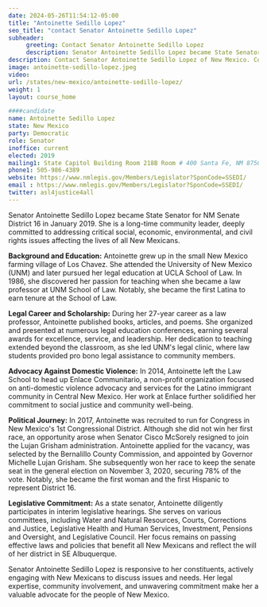 ```yaml
---
date: 2024-05-26T11:54:12-05:00
title: "Antoinette Sedillo Lopez"
seo_title: "contact Senator Antoinette Sedillo Lopez"
subheader:
     greeting: Contact Senator Antoinette Sedillo Lopez
     description: Senator Antoinette Sedillo Lopez became State Senator for NM Senate District 16 in January 2019.
description: Contact Senator Antoinette Sedillo Lopez of New Mexico. Contact information for Antoinette Sedillo Lopez includes email address, phone number, and mailing address.
image: antoinette-sedillo-lopez.jpeg
video:
url: /states/new-mexico/antoinette-sedillo-lopez/
weight: 1
layout: course_home

####candidate
name: Antoinette Sedillo Lopez
state: New Mexico
party: Democratic
role: Senator
inoffice: current
elected: 2019
mailing1: State Capitol Building Room 218B Room # 400 Santa Fe, NM 87501
phone1: 505-986-4389
website: https://www.nmlegis.gov/Members/Legislator?SponCode=SSEDI/
email : https://www.nmlegis.gov/Members/Legislator?SponCode=SSEDI/
twitter: asl4justice4all
---
```

Senator Antoinette Sedillo Lopez became State Senator for NM Senate District 16 in January 2019. She is a long-time community leader, deeply committed to addressing critical social, economic, environmental, and civil rights issues affecting the lives of all New Mexicans.

**Background and Education:**
Antoinette grew up in the small New Mexico farming village of Los Chavez. She attended the University of New Mexico (UNM) and later pursued her legal education at UCLA School of Law. In 1986, she discovered her passion for teaching when she became a law professor at UNM School of Law. Notably, she became the first Latina to earn tenure at the School of Law.

**Legal Career and Scholarship:**
During her 27-year career as a law professor, Antoinette published books, articles, and poems. She organized and presented at numerous legal education conferences, earning several awards for excellence, service, and leadership. Her dedication to teaching extended beyond the classroom, as she led UNM's legal clinic, where law students provided pro bono legal assistance to community members.

**Advocacy Against Domestic Violence:**
In 2014, Antoinette left the Law School to head up Enlace Communitario, a non-profit organization focused on anti-domestic violence advocacy and services for the Latino immigrant community in Central New Mexico. Her work at Enlace further solidified her commitment to social justice and community well-being.

**Political Journey:**
In 2017, Antoinette was recruited to run for Congress in New Mexico's 1st Congressional District. Although she did not win her first race, an opportunity arose when Senator Cisco McSorely resigned to join the Lujan Grisham administration. Antoinette applied for the vacancy, was selected by the Bernalillo County Commission, and appointed by Governor Michelle Lujan Grisham. She subsequently won her race to keep the senate seat in the general election on November 3, 2020, securing 78% of the vote. Notably, she became the first woman and the first Hispanic to represent District 16.

**Legislative Commitment:**
As a state senator, Antoinette diligently participates in interim legislative hearings. She serves on various committees, including Water and Natural Resources, Courts, Corrections and Justice, Legislative Health and Human Services, Investment, Pensions and Oversight, and Legislative Council. Her focus remains on passing effective laws and policies that benefit all New Mexicans and reflect the will of her district in SE Albuquerque.

Senator Antoinette Sedillo Lopez is responsive to her constituents, actively engaging with New Mexicans to discuss issues and needs. Her legal expertise, community involvement, and unwavering commitment make her a valuable advocate for the people of New Mexico.

